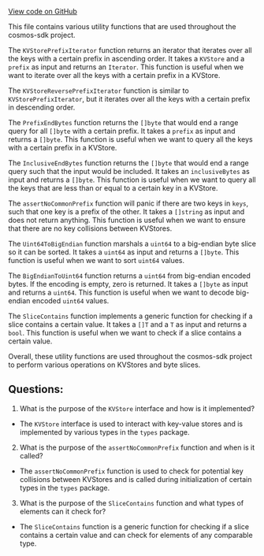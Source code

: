 [View code on GitHub](https://github.com/cosmos/cosmos-sdk.git/store/types/utils.go)

This file contains various utility functions that are used throughout the cosmos-sdk project. 

The `KVStorePrefixIterator` function returns an iterator that iterates over all the keys with a certain prefix in ascending order. It takes a `KVStore` and a `prefix` as input and returns an `Iterator`. This function is useful when we want to iterate over all the keys with a certain prefix in a KVStore.

The `KVStoreReversePrefixIterator` function is similar to `KVStorePrefixIterator`, but it iterates over all the keys with a certain prefix in descending order.

The `PrefixEndBytes` function returns the `[]byte` that would end a range query for all `[]byte` with a certain prefix. It takes a `prefix` as input and returns a `[]byte`. This function is useful when we want to query all the keys with a certain prefix in a KVStore.

The `InclusiveEndBytes` function returns the `[]byte` that would end a range query such that the input would be included. It takes an `inclusiveBytes` as input and returns a `[]byte`. This function is useful when we want to query all the keys that are less than or equal to a certain key in a KVStore.

The `assertNoCommonPrefix` function will panic if there are two keys in `keys`, such that one key is a prefix of the other. It takes a `[]string` as input and does not return anything. This function is useful when we want to ensure that there are no key collisions between KVStores.

The `Uint64ToBigEndian` function marshals a `uint64` to a big-endian byte slice so it can be sorted. It takes a `uint64` as input and returns a `[]byte`. This function is useful when we want to sort `uint64` values.

The `BigEndianToUint64` function returns a `uint64` from big-endian encoded bytes. If the encoding is empty, zero is returned. It takes a `[]byte` as input and returns a `uint64`. This function is useful when we want to decode big-endian encoded `uint64` values.

The `SliceContains` function implements a generic function for checking if a slice contains a certain value. It takes a `[]T` and a `T` as input and returns a `bool`. This function is useful when we want to check if a slice contains a certain value. 

Overall, these utility functions are used throughout the cosmos-sdk project to perform various operations on KVStores and byte slices.
## Questions: 
 1. What is the purpose of the `KVStore` interface and how is it implemented?
- The `KVStore` interface is used to interact with key-value stores and is implemented by various types in the `types` package.
2. What is the purpose of the `assertNoCommonPrefix` function and when is it called?
- The `assertNoCommonPrefix` function is used to check for potential key collisions between KVStores and is called during initialization of certain types in the `types` package.
3. What is the purpose of the `SliceContains` function and what types of elements can it check for?
- The `SliceContains` function is a generic function for checking if a slice contains a certain value and can check for elements of any comparable type.